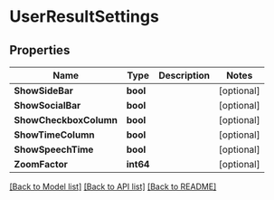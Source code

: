 # UserResultSettings

## Properties

Name | Type | Description | Notes
------------ | ------------- | ------------- | -------------
**ShowSideBar** | **bool** |  | [optional] 
**ShowSocialBar** | **bool** |  | [optional] 
**ShowCheckboxColumn** | **bool** |  | [optional] 
**ShowTimeColumn** | **bool** |  | [optional] 
**ShowSpeechTime** | **bool** |  | [optional] 
**ZoomFactor** | **int64** |  | [optional] 

[[Back to Model list]](../README.md#documentation-for-models) [[Back to API list]](../README.md#documentation-for-api-endpoints) [[Back to README]](../README.md)


